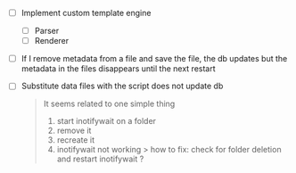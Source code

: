 - [ ] Implement custom template engine
    - [ ] Parser
    - [ ] Renderer

- [ ] If I remove metadata from a file and save the file, the db updates but the metadata in the files disappears until
  the next restart

- [ ] Substitute data files with the script does not update db

  > It seems related to one simple thing
  > 1. start inotifywait on a folder
  > 2. remove it
  > 3. recreate it
  > 4. inotifywait not working
       > how to fix: check for folder deletion and restart inotifywait ?
    